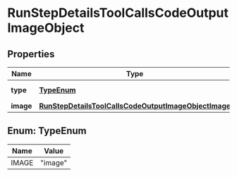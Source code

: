 # RunStepDetailsToolCallsCodeOutputImageObject

## Properties
Name | Type | Description | Notes
------------ | ------------- | ------------- | -------------
**type** | [**TypeEnum**](#TypeEnum) | Always &#x60;image&#x60;. | 
**image** | [**RunStepDetailsToolCallsCodeOutputImageObjectImage**](RunStepDetailsToolCallsCodeOutputImageObjectImage.md) |  | 

<a name="TypeEnum"></a>
## Enum: TypeEnum
Name | Value
---- | -----
IMAGE | &quot;image&quot;
